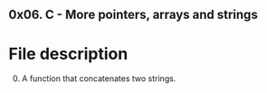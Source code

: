## 0x06. C - More pointers, arrays and strings

# File description

 0. A function that concatenates two strings.

